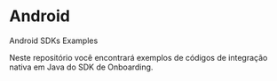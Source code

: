 # Android

Android SDKs Examples

Neste repositório você encontrará exemplos de códigos de integração nativa em Java do SDK de Onboarding.
